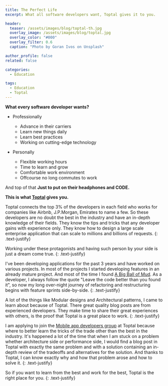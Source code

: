 ```yaml
---
title: The Perfect Life
excerpt: What all software developers want, Toptal gives it to you.

header:
  teaser: /assets/images/blog/toptal-th.jpg
  overlay_image: /assets/images/blog/toptal.jpg
  overlay_color: "#000"
  overlay_filter: 0.6
  caption: "Photo by Goran Ivos on Unsplash"

author_profile: false
related: false

categories:
  - Education

tags:
  - Education
  - Toptal
---
```


**What every software developer wants?**

* Professionally
  * Advance in their carriers
  * Learn new things daily
  * Learn best practices
  * Working on cutting-edge technology

* Personally
  * Flexible working hours
  * Time to learn and grow
  * Comfortable work environment
  * Offcourse no long commutes to work

And top of that **Just to put on their headphones and CODE.**

**This is what [Toptal](https://www.toptal.com/) gives you.**

Toptal connects the top 3% of the developers in each field who works for companies like Airbnb, J.P.Morgan, Emirates to name a few. So these developers are no doubt the best in the industry and have an in-depth knowledge of their fields. They know the tips and tricks that any developer gains with experience only. They know how to design a large scale enterprise application that can scale to millions and billions of requests.
{: .text-justify}

Working under these protagonists and having such person by your side is just a dream come true.
{: .text-justify}

I've been developing applications for the past 3 years and have worked on various projects. In most of the projects I started developing features in an already mature project. And most of the time I found [A Big Ball of Mud](https://www.toptal.com/software/creating-modular-code-with-no-dependencies). As a developer, I always follow the quote "Leave the code better than you found it", so now my long over-night journey of refactoring and restructuring begins with feature sprints side-by-side.
{: .text-justify}

A lot of the things like Modular designs and Architectural patterns, I came to learn about because of Toptal. There great quality blog posts are from experienced developers. They make time to share their great experiences with others, is the proof that Toptal is a great place to work.
{: .text-justify}

I am applying to join the [Mobile app developers group](https://www.toptal.com/app) at Toptal because where to better learn the tricks of the trade other than the best in the industry. It's happened a lot of the time that when I am stuck on a problem whether architecture side or performance side, I would find a blog post in Toptal with exactly the same problem and with a solution containing an in-depth review of the tradeoffs and alternatives for the solution. And thanks to Toptal, I can know exactly why and how that problem arose and how to solve it.
{: .text-justify}

So if you want to learn from the best and work for the best, Toptal is the right place for you.
{: .text-justify}